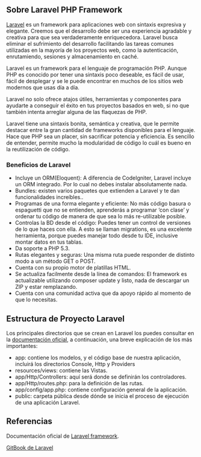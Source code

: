 ## Sobre Laravel PHP Framework
[Laravel](http://laravel.com/) es un framework para aplicaciones web con sintaxis expresiva y elegante. Creemos que el desarrollo debe ser una experiencia agradable y creativa para que sea verdaderamente enriquecedora. Laravel busca eliminar el sufrimiento del desarrollo facilitando las tareas comunes utilizadas en la mayoría de los proyectos web, como la autenticación, enrutamiendo, sesiones y almacenamiento en caché.

Laravel es un framework para el lenguaje de programación PHP. Aunque PHP es conocido por tener una sintaxis poco deseable, es fácil de usar, fácil de desplegar y se le puede encontrar en muchos de los sitios web modernos que usas día a día. 

Laravel no solo ofrece atajos útiles, herramientas y componentes para ayudarte a conseguir el éxito en tus proyectos basados en web, si no que también intenta arreglar alguna de las flaquezas de PHP.

Laravel tiene una sintaxis bonita, semántica y creativa, que le permite destacar entre la gran cantidad de frameworks disponibles para el lenguaje. Hace que PHP sea un placer, sin sacrificar potencia y eficiencia. Es sencillo de entender, permite mucho la modularidad de código lo cuál es bueno en la reutilización de código.

### Beneficios de Laravel
* Incluye un ORM(Eloquent): A diferencia de CodeIgniter, Laravel incluye un ORM integrado. Por lo cual no debes instalar absolutamente nada.
* Bundles: existen varios paquetes que extienden a Laravel y te dan funcionalidades increíbles..
* Programas de una forma elegante y eficiente: No más código basura o espaguetti que no se entienden, aprenderás a programar ‘con clase’ y ordenar tu código de manera de que sea lo más re-utilizable posible.
* Controlas la BD desde el código: Puedes tener un control de versiones de lo que haces con ella. A esto se llaman migrations, es una excelente herramienta, porque puedes manejar todo desde tu IDE, inclusive montar datos en tus tablas.
* Da soporte a PHP 5.3.
* Rutas elegantes y seguras: Una misma ruta puede responder de distinto modo a un método GET o POST.
* Cuenta con su propio motor de platillas HTML.
* Se actualiza facilmente desde la línea de comandos: El framework es actualizable utilizando composer update y listo, nada de descargar un ZIP y estar remplazando.
* Cuenta con una comunidad activa que da apoyo rápido al momento de que lo necesitas.

## Estructura de Proyecto Laravel
Los principales directorios que se crean en Laravel los puedes consultar en la [documentación oficial](https://laravel.com/docs/5.6/structure), a continuación, una breve explicación de los más importantes:

* app: contiene los modelos, y el código base de nuestra aplicación, incluirá los directorios Console, Http y Providers
* resources/views: contiene las Vistas.
* app/Http/Controllers: aquí será donde se definirán los controladores.
* app/Http/routes.php: para la definición de las rutas.
* app/config/app.php: contiene configuración general de la aplicación.
* public: carpeta pública desde dónde se inicia el proceso de ejecución de una aplicación Laravel.


## Referencias
Documentación oficial de [Laravel framework](http://laravel.com/docs).

[GitBook de Laravel](https://richos.gitbooks.io/laravel-5/content/)
